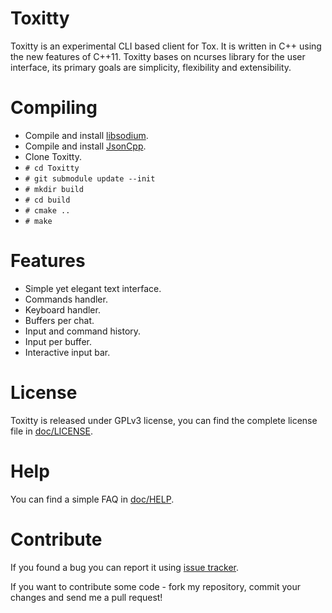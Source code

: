 Toxitty
=======

Toxitty is an experimental CLI based client for Tox. It is written in C++ using the new features of C++11.
Toxitty bases on ncurses library for the user interface, its primary goals are simplicity, flexibility and extensibility.

Compiling
=========
* Compile and install [libsodium](https://github.com/jedisct1/libsodium).
* Compile and install [JsonCpp](http://jsoncpp.sourceforge.net/).
* Clone Toxitty.
* `# cd Toxitty`
* `# git submodule update --init`
* `# mkdir build`
* `# cd build`
* `# cmake ..`
* `# make`

Features
========
* Simple yet elegant text interface.
* Commands handler.
* Keyboard handler.
* Buffers per chat.
* Input and command history.
* Input per buffer.
* Interactive input bar.

License
=======

Toxitty is released under GPLv3 license, you can find the complete license file in [doc/LICENSE](doc/LICENSE).

Help
====

You can find a simple FAQ in [doc/HELP](doc/HELP).

Contribute
==========

If you found a bug you can report it using [issue tracker](https://github.com/diath/Toxitty/issues).

If you want to contribute some code - fork my repository, commit your changes and send me a pull request!

